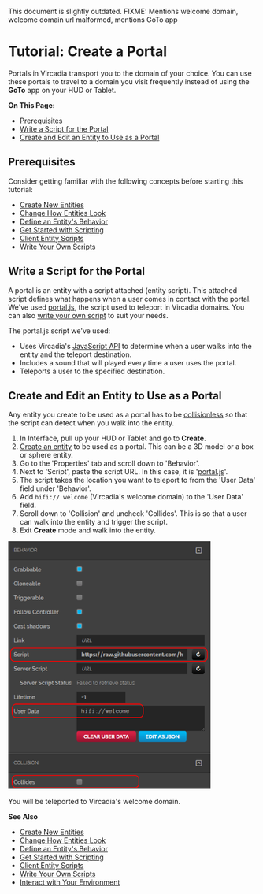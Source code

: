 This document is slightly outdated.
FIXME: Mentions welcome domain, welcome domain url malformed, mentions GoTo app

# Tutorial: Create a Portal

Portals in Vircadia transport you to the domain of your choice. You can use these portals to travel to a domain you visit frequently instead of using the **GoTo** app on your HUD or Tablet. 

**On This Page:**

- [Prerequisites](#prerequisites)
- [Write a Script for the Portal](#write-a-script-for-the-portal)
- [Create and Edit an Entity to Use as a Portal](#create-and-edit-an-entity-to-use-as-a-portal)


## Prerequisites

Consider getting familiar with the following concepts before starting this tutorial:

- [Create New Entities](create-entities)
- [Change How Entities Look](entity-appearance)
- [Define an Entity's Behavior](entity-behavior)
- [Get Started with Scripting](../../script/get-started-with-scripting)
- [Client Entity Scripts](../../script/client-entity-scripts)
- [Write Your Own Scripts](../../script/write-scripts)

## Write a Script for the Portal

A portal is an entity with a script attached (entity script). This attached script defines what happens when a user comes in contact with the portal. We've used [portal.js](https://raw.githubusercontent.com/vircadia/vircadia-content/44a10a3fb07f3271307ef0a2c28429d51f696326/DomainContent/Home/portal.js), the script used to teleport in Vircadia domains. You can also [write your own script](../../script/write-scripts) to suit your needs.

The portal.js script we've used:
+ Uses Vircadia's [JavaScript API](https://apidocs.vircadia.dev) to determine when a user walks into the entity and the teleport destination.
+ Includes a sound that will played every time a user uses the portal. 
+ Teleports a user to the specified destination.

## Create and Edit an Entity to Use as a Portal

Any entity you create to be used as a portal has to be [collisionless](entity-behavior.html#set-entity-behavior-on-collision) so that the script can detect when you walk into the entity. 

1. In Interface, pull up your HUD or Tablet and go to **Create**.
2. [Create an entity](create-entities) to be used as a portal. This can be a 3D model or a box or sphere entity.
3. Go to the 'Properties' tab and scroll down to 'Behavior'.
4. Next to 'Script', paste the script URL. In this case, it is '[portal.js](https://raw.githubusercontent.com/vircadia/vircadia-content/44a10a3fb07f3271307ef0a2c28429d51f696326/DomainContent/Home/portal.js)'.
5. The script takes the location you want to teleport to from the 'User Data' field under 'Behavior'.
6. Add `hifi:// welcome` (Vircadia's welcome domain) to the 'User Data' field. 
7. Scroll down to 'Collision' and uncheck 'Collides'. This is so that a user can walk into the entity and trigger the script. 
8. Exit **Create** mode and walk into the entity. 

![](_images/create-portal.png)

You will be teleported to Vircadia's welcome domain. 

**See Also**

- [Create New Entities](create-entities)
- [Change How Entities Look](entity-appearance)
- [Define an Entity's Behavior](entity-behavior)
- [Get Started with Scripting](../../script/get-started-with-scripting)
- [Client Entity Scripts](../../script/client-entity-scripts)
- [Write Your Own Scripts](../../script/write-scripts)
- [Interact with Your Environment](../../explore/interact)
